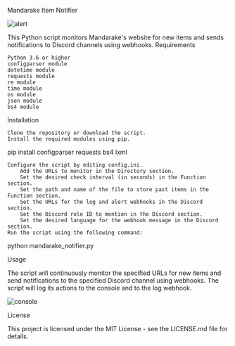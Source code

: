 Mandarake Item Notifier

![alert](https://github.com/Mxarki/Mandarake-Notifier/assets/78881074/21d00084-beed-4d25-95aa-28d75ca81cfc)

This Python script monitors Mandarake's website for new items and sends notifications to Discord channels using webhooks.
Requirements

    Python 3.6 or higher
    configparser module
    datetime module
    requests module
    re module
    time module
    os module
    json module
    bs4 module

Installation

    Clone the repository or download the script.
    Install the required modules using pip.

pip install configparser requests bs4 lxml

    Configure the script by editing config.ini.
        Add the URLs to monitor in the Directory section.
        Set the desired check interval (in seconds) in the Function section.
        Set the path and name of the file to store past items in the Function section.
        Set the URLs for the log and alert webhooks in the Discord section.
        Set the Discord role ID to mention in the Discord section.
        Set the desired language for the webhook message in the Discord section.
    Run the script using the following command:

python mandarake_notifier.py

Usage

The script will continuously monitor the specified URLs for new items and send notifications to the specified Discord channel using webhooks. The script will log its actions to the console and to the log webhook.

![console](https://github.com/Mxarki/Mandarake-Notifier/assets/78881074/1abcc8de-495d-423a-a8ed-6eac567396e6)

License

This project is licensed under the MIT License - see the LICENSE.md file for details.
